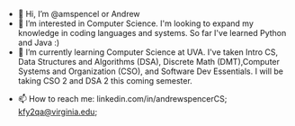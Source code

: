 - 👋 Hi, I’m @amspencel or Andrew
- 👀 I’m interested in Computer Science. I'm looking to expand my knowledge in coding languages and systems. So far I've learned Python and Java :)
- 🌱 I’m currently learning Computer Science at UVA. I've taken Intro CS, Data Structures and Algorithms (DSA), Discrete Math (DMT),Computer Systems and Organization (CSO), and Software Dev Essentials. I will be taking CSO 2 and DSA 2 this coming semester.
<!-- - 💞️ I’m looking to collaborate on ... -->
- 📫 How to reach me: linkedin.com/in/andrewspencerCS; kfy2qa@virginia.edu;

<!---
amspencel/amspencel is a ✨ special ✨ repository because its `README.md` (this file) appears on your GitHub profile.
You can click the Preview link to take a look at your changes.
--->
